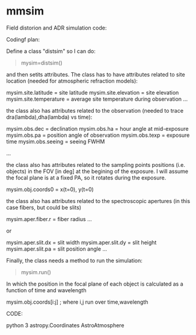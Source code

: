 # mmsim

Field distorion and ADR simulation code:

Codingf plan:

Define a class "distsim" so I can do:

> mysim=distsim()

and then setits attributes. The class has to have attributes related to site location 
(needed for atmospheric refraction models):

mysim.site.latitude = site latitude
mysim.site.elevation = site elevation
mysim.site.temperature = average site temperature during observation
...

the class also has attributes related to the observation (needed to trace dra(lambda),dha(lambda) vs time):

mysim.obs.dec = declination
mysim.obs.ha = hour angle at mid-exposure
mysim.obs.pa = position angle of observation
mysim.obs.texp = exposure time
mysim.obs.seeing = seeing FWHM

...

the class also has attributes related to the sampling points positions (i.e. objects) in the FOV [in deg] at the
begining of the exposure. I will assume the focal plane is at a fixed PA, so it rotates during the exposure.

mysim.obj.coords0 = x(t=0), y(t=0)

the class also has attributes related to the spectroscopic apertures (in this case fibers, but could be slits)

mysim.aper.fiber.r = fiber radius
...

or 

mysim.aper.slit.dx = slit width
mysim.aper.slit.dy = slit height
mysim.aper.slit.pa = slit position angle
...

Finally, the class needs a method to run the simulation:

> mysim.run()

In which the position in the focal plane of each object is calculated as a function of time and wavelength

mysim.obj.coords[i:j]  ; where i,j run over time,wavelength


CODE:

python 3
astropy.Coordinates
AstroAtmosphere



